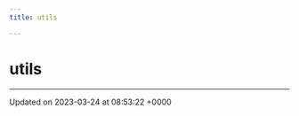 ```yaml
---
title: utils

---
```


# utils








-------------------------------

Updated on 2023-03-24 at 08:53:22 +0000
